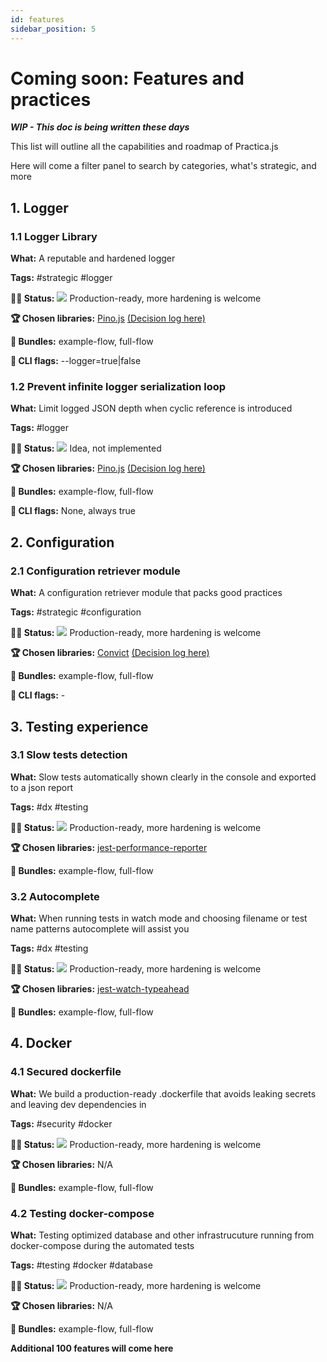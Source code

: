 ```yaml
---
id: features
sidebar_position: 5
---
```


# Coming soon: Features and practices

***WIP - This doc is being written these days***

This list will outline all the capabilities and roadmap of Practica.js

Here will come a filter panel to search by categories, what's strategic, and more

## 1. Logger
### 1.1 Logger Library

**What:** A reputable and hardened logger

**Tags:** #strategic #logger

**👷🏾 Status:** <img src="/img/full.png"/>  Production-ready, more hardening is welcome

**🏆 Chosen libraries:** [Pino.js](https://github.com/pinojs/pino) [(Decision log here)](https://github.com)

**🎁 Bundles:** example-flow, full-flow

**🏁 CLI flags:** --logger=true|false

### 1.2 Prevent infinite logger serialization loop

**What:** Limit logged JSON depth when cyclic reference is introduced

**Tags:** #logger

**👷🏾 Status:** <img src="/img/partial.png"/>  Idea, not implemented

**🏆 Chosen libraries:** [Pino.js](https://github.com/pinojs/pino) [(Decision log here)](https://github.com)

**🎁 Bundles:** example-flow, full-flow

**🏁 CLI flags:** None, always true

## 2. Configuration
### 2.1 Configuration retriever module

**What:** A configuration retriever module that packs good practices

**Tags:** #strategic #configuration

**👷🏾 Status:** <img src="/img/full.png"/>  Production-ready, more hardening is welcome

**🏆 Chosen libraries:** [Convict](https://github.com/mozilla/node-convict) [(Decision log here)](./decisions/configuration-library.md)

**🎁 Bundles:** example-flow, full-flow

**🏁 CLI flags:** -

## 3. Testing experience
### 3.1 Slow tests detection

**What:** Slow tests automatically shown clearly in the console and exported to a json report

**Tags:** #dx #testing

**👷🏾 Status:** <img src="/img/full.png"/>  Production-ready, more hardening is welcome

**🏆 Chosen libraries:** [jest-performance-reporter](https://github.com/sholzmayer/jest-performance-reporter)

**🎁 Bundles:** example-flow, full-flow

### 3.2 Autocomplete

**What:** When running tests in watch mode and choosing filename or test name patterns autocomplete will assist you

**Tags:** #dx #testing

**👷🏾 Status:** <img src="/img/full.png"/>  Production-ready, more hardening is welcome

**🏆 Chosen libraries:** [jest-watch-typeahead](https://github.com/jest-community/jest-watch-typeahead)

**🎁 Bundles:** example-flow, full-flow

## 4. Docker
### 4.1 Secured dockerfile

**What:** We build a production-ready .dockerfile that avoids leaking secrets and leaving dev dependencies in

**Tags:** #security #docker

**👷🏾 Status:** <img src="/img/full.png"/>  Production-ready, more hardening is welcome

**🏆 Chosen libraries:** N/A

**🎁 Bundles:** example-flow, full-flow

### 4.2 Testing docker-compose

**What:** Testing optimized database and other infrastrucuture running from docker-compose during the automated tests

**Tags:** #testing #docker #database

**👷🏾 Status:** <img src="/img/full.png"/>  Production-ready, more hardening is welcome

**🏆 Chosen libraries:** N/A

**🎁 Bundles:** example-flow, full-flow

**Additional 100 features will come here**
